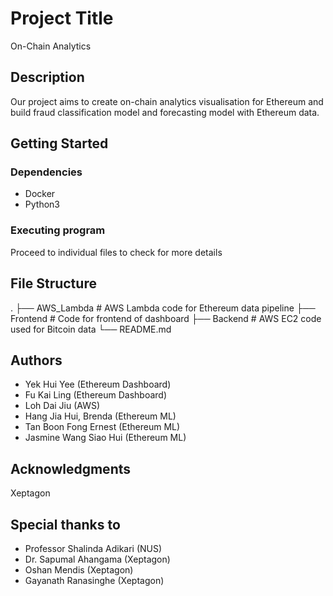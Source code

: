 # Project Title

On-Chain Analytics

## Description

Our project aims to create on-chain analytics visualisation for Ethereum and build fraud classification model and forecasting model with Ethereum data.

## Getting Started

### Dependencies

* Docker
* Python3

### Executing program

Proceed to individual files to check for more details

## File Structure

.
├── AWS_Lambda                  # AWS Lambda code for Ethereum data pipeline 
├── Frontend                    # Code for frontend of dashboard
├── Backend                     # AWS EC2 code used for Bitcoin data 
└── README.md

## Authors

- Yek Hui Yee (Ethereum Dashboard)
- Fu Kai Ling (Ethereum Dashboard)
- Loh Dai Jiu (AWS)
- Hang Jia Hui, Brenda (Ethereum ML)
- Tan Boon Fong Ernest (Ethereum ML)
- Jasmine Wang Siao Hui (Ethereum ML)

## Acknowledgments

Xeptagon

## Special thanks to

- Professor Shalinda Adikari (NUS)
- Dr. Sapumal Ahangama (Xeptagon)
- Oshan Mendis (Xeptagon)
- Gayanath Ranasinghe (Xeptagon)